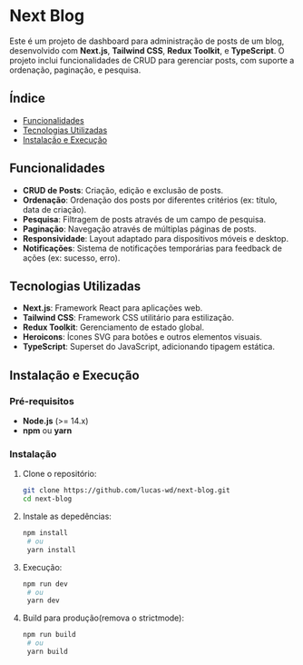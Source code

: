 # Next Blog

Este é um projeto de dashboard para administração de posts de um blog, desenvolvido com **Next.js**, **Tailwind CSS**, **Redux Toolkit**, e **TypeScript**. O projeto inclui funcionalidades de CRUD para gerenciar posts, com suporte a ordenação, paginação, e pesquisa.

## Índice

- [Funcionalidades](#funcionalidades)
- [Tecnologias Utilizadas](#tecnologias-utilizadas)
- [Instalação e Execução](#instalação-e-execução)

## Funcionalidades

- **CRUD de Posts**: Criação, edição e exclusão de posts.
- **Ordenação**: Ordenação dos posts por diferentes critérios (ex: título, data de criação).
- **Pesquisa**: Filtragem de posts através de um campo de pesquisa.
- **Paginação**: Navegação através de múltiplas páginas de posts.
- **Responsividade**: Layout adaptado para dispositivos móveis e desktop.
- **Notificações**: Sistema de notificações temporárias para feedback de ações (ex: sucesso, erro).

## Tecnologias Utilizadas

- **Next.js**: Framework React para aplicações web.
- **Tailwind CSS**: Framework CSS utilitário para estilização.
- **Redux Toolkit**: Gerenciamento de estado global.
- **Heroicons**: Ícones SVG para botões e outros elementos visuais.
- **TypeScript**: Superset do JavaScript, adicionando tipagem estática.

## Instalação e Execução

### Pré-requisitos

- **Node.js** (>= 14.x)
- **npm** ou **yarn**

### Instalação

1. Clone o repositório:

   ```bash
   git clone https://github.com/lucas-wd/next-blog.git
   cd next-blog

2. Instale as depedências:

   ```bash
   npm install
    # ou
    yarn install

3. Execução:

   ```bash
   npm run dev
    # ou
    yarn dev

4. Build para produção(remova o strictmode):

   ```bash
   npm run build
    # ou
    yarn build